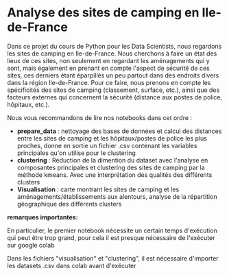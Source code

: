 # Analyse des sites de camping en Ile-de-France
Dans ce projet du cours de Python pour les Data Scientists, nous regardons les sites de camping en Ile-de-France. Nous cherchons à faire un état des lieux de ces sites, non seulement en regardant les aménagements qui y sont, mais également en prenant en compte l'aspect de sécurité de ces sites, ces derniers étant éparpillés un peu partout dans des endroits divers dans la région Ile-de-France. Pour ce faire, nous prenons en compte les spécificités des sites de camping (classement, surface, etc.), ainsi que des facteurs externes qui concernent la sécurité (distance aux postes de police, hôpitaux, etc.). 

Nous vous recommandons de lire nos notebooks dans cet ordre : 

* **prepare_data** : nettoyage des bases de données et calcul des distances entre les sites de camping et les hôpitaux/postes de police les plus proches, donne en sortie un fichier .csv contenant les variables principales qu'on utilise pour le clustering
* **clustering** : Réduction de la dimention du dataset avec l'analyse en composantes principales et clustering des sites de camping par la méthode kmeans. Avec une interprétation des qualités des différents clusters
* **Visualisation** : carte montrant les sites de camping et les aménagements/établissements aux alentours, analyse de la répartition géographique des différents clusters

**remarques importantes:**

En particulier, le premier notebook nécessite un certain temps d'exécution qui peut être trop grand, pour cela il est presque nécessaire de l'exécuter sur google colab

Dans les fichiers "visualisation" et "clustering", il est nécessaire d'importer les datasets .csv dans colab avant d'exécuter
